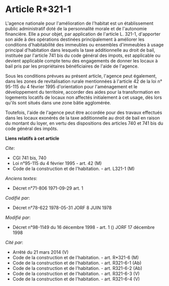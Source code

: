 # Article R*321-1

L'agence nationale pour l'amélioration de l'habitat est un établissement public administratif doté de la personnalité morale
et de l'autonomie financière. Elle a pour objet, par application de l'article L. 321-1, d'apporter son aide à des opérations
destinées principalement à améliorer les conditions d'habitabilité des immeubles ou ensembles d'immeubles à usage principal
d'habitation dans lesquels la taxe additionnelle au droit de bail, instituée par l'article 741 bis du code général des
impots, est applicable ou devient applicable compte tenu des engagements de donner les locaux à bail pris par les
propriétaires bénéficiaires de l'aide de l'agence.

Sous les conditions prévues au présent article, l'agence peut également, dans les zones de revitalisation rurale mentionnées
à l'article 42 de la loi n° 95-115 du 4 février 1995 d'orientation pour l'aménagement et le développement du territoire,
accorder des aides pour la transformation en logements locatifs de locaux non affectés initialement à cet usage, dès lors
qu'ils sont situés dans une zone bâtie agglomérée.

Toutefois, l'aide de l'agence peut être accordée pour des travaux effectués dans les locaux exonérés de la taxe additionnelle
au droit de bail en raison du montant du loyer, en vertu des dispositions des articles 740 et 741 bis du code général des
impôts.

**Liens relatifs à cet article**

_Cite_:

  - CGI 741 bis, 740
  - Loi n°95-115 du 4 février 1995 - art. 42 (M)
  - Code de la construction et de l'habitation. - art. L321-1 (M)

_Anciens textes_:

  - Décret n°71-806 1971-09-29 art. 1

_Codifié par_:

  - Décret n°78-622 1978-05-31 JORF 8 JUIN 1978

_Modifié par_:

  - Décret n°98-1149 du 16 décembre 1998 - art. 1 () JORF 17 décembre 1998

_Cité par_:

  - Arrêté du 21 mars 2014 (V)
  - Code de la construction et de l'habitation. - art. R*321-6 (M)
  - Code de la construction et de l'habitation. - art. R321-6-1 (Ab)
  - Code de la construction et de l'habitation. - art. R321-6-2 (Ab)
  - Code de la construction et de l'habitation. - art. R321-6-3 (V)
  - Code de la construction et de l'habitation. - art. R321-6-4 (V)
